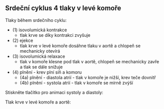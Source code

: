 <div class="w3-row">
<div class="w3-col s12 l4">

## Srdeční cyklus 4 tlaky v levé komoře

Tlaky během srdečního cyklu:

- (1) isovolumická kontrakce 
    - tlak krve se díky kontrakci zvyšuje       
- (2) ejekce
    - tlak krve v levé komoře dosáhne tlaku v aortě a chlopeň se mechanicky otevírá
- (3) isovolumická relaxace 
    - tlak v komoře klesne pod tlak v aortě, chlopeň se mechanicky zavře a tlak se dále snižuje
- (4) plnění - krev plní síň a komoru    
    - (4a) plnění - diastola atrií - tlak v komoře je nižší, krev teče dovnitř
    - (4b) plnění - systola atrií - tlak v komoře se mírně zvýší   

</div>
<div class="w3-col s12 l4">

<bdl-fmi id="id4" src="hemodynamics/BurkhoffFMI.js" 
         fminame="Cardiovascular_Model_Burkhoff_HemodynamicsBurkhoff_0shallow"
         tolerance="0.000001" starttime="0" guid="{b5629132-3ba6-4153-87c2-f3ff108e1920}"
         valuereferences="33554435,33554438,637534265,637534241,637534290,16777312,637534466,637534294,637534268"
         valuelabels="Left Ventricle Volume,Right Ventricle Volume,Pressure in Left Ventricle,Pressure in Aorta, Pressure in Left Atria, Heart Rate, LA elastance,MV open, AOV open"         
         controlid="id5"
         fstepsize="0.002"
         showcontrols="false"></bdl-fmi>
         
Stiskněte tlačítko pro animaci systoly a diastoly:

<bdl-animate-control 
id="id5" 
fromid="id4" 
speedfactor="20" 
segments="3;5;14;17;29" 
segmentlabels="4b plnění atriální systola;1 systola komor - isovolumická kontrakce;2 systola komor - ejekce;3 isovolumická relaxace;4a plnění" 
segmentcond="7,eq,0;8,eq,1;8,eq,0;7,eq,1;6,gt,100000" 
simsegments="70;120;175;260;380"></bdl-animate-control> 

<bdl-animate-gif fromid="id5" src="hemodynamics/heart.gif" width=400></bdl-animate-gif>
</div>
<div class="w3-col s12 l4">
Tlak krve v levé komoře a aortě:

<bdl-chartjs-time
   id="id11"  
   width="400"  
   height="300"  
   fromid="id4"  
   labels="Left Ventricle Pressure, Aorta Pressure" 
   refindex="2"  refvalues="2"
   ylabel="tlak (mmHg)"
     xlabel="čas (s)"
     convertors="0.00750062,1;0.00750062,1"></bdl-chartjs-time>
  
</div>
</div>

<bdl-quiz question="Jaký je diastolický (minimální) tlak v aortě během srdeční fáze"
  answers="asi 68 mmHg|
           asi 108 mmHg|
           asi 124 mmHg"
  correctoptions="true|false|false"           
  explanations="68 mmHg je diastolický (minimální) tlak v aortě během jedné fáze.|
  108 mmHg je systolický (maximální) tlak v aortě.|
  124 mmHg je systolický (maximální) tlak v levé komoře.">
</bdl-quiz> 


